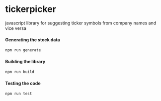 # tickerpicker

javascript library for suggesting ticker symbols from company names and vice versa

#### Generating the stock data
```bash
npm run generate
```

#### Building the library
```bash
npm run build
```

#### Testing the code
```bash
npm run test
```


